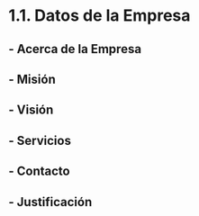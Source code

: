 # 1.1. Datos de la Empresa

## - Acerca de la Empresa



## - Misión



## - Visión



## - Servicios



## - Contacto



## - Justificación


